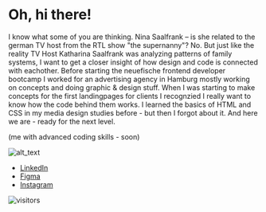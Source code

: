 # Oh, hi there!

I know what some of you are thinking. Nina Saalfrank – is she related to the german TV host from the RTL show "the supernanny"? No. But just like the reality TV Host Katharina Saalfrank was analyzing patterns of family systems, I want to get a closer insight of how design and code is connected with eachother.
Before starting the neuefische frontend developer bootcamp I worked for an advertising agency in Hamburg mostly working on concepts and doing graphic & design stuff. When I was starting to make concepts for the first landingpages for clients I recognzied I really want to know how the code behind them works. I learned the basics of HTML and CSS in my media design studies before - but then I forgot about it. And here we are - ready for the next level.

(me with advanced coding skills - soon)

![alt_text](https://media4.giphy.com/media/scZPhLqaVOM1qG4lT9/giphy.gif?cid=ecf05e47zbwm4bw9das7lnv75cbqostony23gkdmi4rb312d&rid=giphy.gif&ct=g "gif-cat") 



  - [LinkedIn](https://www.linkedin.com/in/nina-saalfrank-5192b2152/)
  - [Figma](https://www.figma.com/file/4k8oeKXjaNyqHcD0NX412e/SAALFRANK?node-id=0%3A1&t=fSoIe7oYEHGlFgp2-1)
  - [Instagram](https://www.instagram.com/ninjaninsch/?hl=de)
  
![visitors](https://visitor-badge.glitch.me/badge?page_id=salaos&left_color=yellow&right_color=blue)
